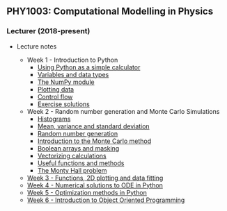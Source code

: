 ## PHY1003: Computational Modelling in Physics
### Lecturer (2018-present)

* Lecture notes
    
    * Week 1 - Introduction to Python
        * [Using Python as a simple calculator](phy1003/week-1/calculator.md)
        * [Variables and data types](phy1003/week-1/variables-datatypes.md)
        * [The NumPy module](phy1003/week-1/numpy.md)
        * [Plotting data](phy1003/week-1/plotting-data.md)
        * [Control flow](phy1003/week-1/control-flow.md)
        * [Exercise solutions](phy1003/week-1/solutions.md)
    * Week 2 - Random number generation and Monte Carlo Simulations
        * [Histograms](phy1003/week-2/histograms.md)
        * [Mean, variance and standard deviation](phy1003/week-2/mean-variance-std.md)
        * [Random number generation](phy1003/week-2/random-number-generation.md)
        * [Introduction to the Monte Carlo method](phy1003/week-2/monte-carlo-simulations.md)
        * [Boolean arrays and masking](phy1003/week-2/boolean-arrays-and-masking.md)
        * [Vectorizing calculations](phy1003/week-2/vectorizing-calculations.md)
        * [Useful functions and methods](phy1003/week-2/useful-functions.md)
        * [The Monty Hall problem](phy1003/week-2/monty-hall.md)
    * [Week 3 - Functions, 2D plotting and data fitting](phy1003/week-3/week-3.md)
    * [Week 4 - Numerical solutions to ODE in Python](phy1003/week-4/week-4.md)
    * [Week 5 - Optimization methods in Python](phy1003/week-5/week-5.md)
    * [Week 6 - Introduction to Object Oriented Programming](phy1003/week-6/week-6.md)